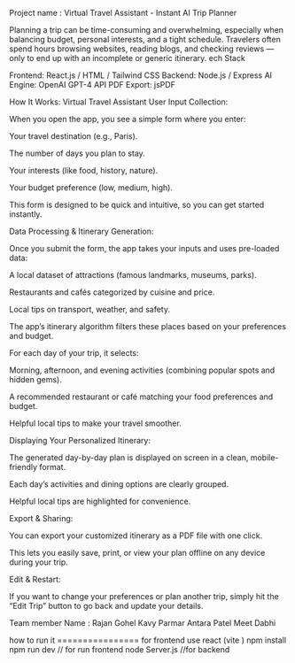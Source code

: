 Project name : Virtual Travel Assistant -  Instant AI Trip Planner

Planning a trip can be time-consuming and overwhelming, especially when balancing budget, personal interests, and a tight schedule. Travelers often spend hours browsing websites, reading blogs, and checking reviews — only to end up with an incomplete or generic itinerary.
ech Stack

Frontend: React.js / HTML / Tailwind CSS
Backend: Node.js / Express
AI Engine: OpenAI GPT-4 API
PDF Export: jsPDF

How It Works: Virtual Travel Assistant
User Input Collection:

When you open the app, you see a simple form where you enter:

Your travel destination (e.g., Paris).

The number of days you plan to stay.

Your interests (like food, history, nature).

Your budget preference (low, medium, high).

This form is designed to be quick and intuitive, so you can get started instantly.

Data Processing & Itinerary Generation:

Once you submit the form, the app takes your inputs and uses pre-loaded data:

A local dataset of attractions (famous landmarks, museums, parks).

Restaurants and cafés categorized by cuisine and price.

Local tips on transport, weather, and safety.

The app’s itinerary algorithm filters these places based on your preferences and budget.

For each day of your trip, it selects:

Morning, afternoon, and evening activities (combining popular spots and hidden gems).

A recommended restaurant or café matching your food preferences and budget.

Helpful local tips to make your travel smoother.

Displaying Your Personalized Itinerary:

The generated day-by-day plan is displayed on screen in a clean, mobile-friendly format.

Each day’s activities and dining options are clearly grouped.

Helpful local tips are highlighted for convenience.

Export & Sharing:

You can export your customized itinerary as a PDF file with one click.

This lets you easily save, print, or view your plan offline on any device during your trip.

Edit & Restart:

If you want to change your preferences or plan another trip, simply hit the “Edit Trip” button to go back and update your details.

Team member Name : Rajan Gohel 
                   Kavy Parmar
                   Antara Patel
                   Meet Dabhi


how to run it 
================ for frontend 
                    use react (vite )
                    npm install
                    npm run dev // for run frontend
                    node Server.js //for backend
                    